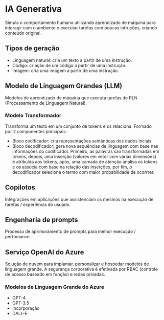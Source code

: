# IA Generativa
Simula o comportamento humano utilizando aprendizado de máquina para interagir com o ambiente e executar tarefas com poucas intruções, criando conteúdo original.
## Tipos de geração
- Linguagem natural: cria um texto a partir de uma instrução.
- Código: criação de um código a partir de uma instrução.
- Imagem: cria uma imagem a partir de uma instrução.
## Modelo de Linguagem Grandes (LLM)
Modelos de aprendizado de máquina que executa tarefas de PLN (Processamento de Linguagem Natural).
### Modelo Transformador
Transforma um texto em um conjunto de tokens e os relaciona. Formado por 2 componentes principais:
- Bloco codificador: cria representações semânticas dos dados inciais.
- Bloco decodificador: gera nova sequências de linguagem com base nas informações do codificador.
Primeiro, as palavras são transformadas em tokens, depois, uma inserção (valores em vetor com várias dimensões) é atribuída aos tokens, após, uma camada de atenção analisa os tokens e os associa com base na relação das inserções, por fim, o decodificador seleciona o termo com maior probabilidade de ocorrrer.
## Copilotos
Integrações em aplicações que assistenciam os mesmos na execução de tarefas / experiência do usuário.
## Engenharia de prompts
Processo de aprimoramento de prompts para melhor execução / perfomance.
## Serviço OpenAI do Azure
Solução de nuvem para implantar, personalizar e hospedar modelos de linguagem grande. A segurança corporativa é efetivada por RBAC (controle de acesso baseado em função) e redes privadas.
### Modelos de Linguagem Grande do Azure
- GPT-4
- GPT-3.5
- Incorporação
- DALL-E
